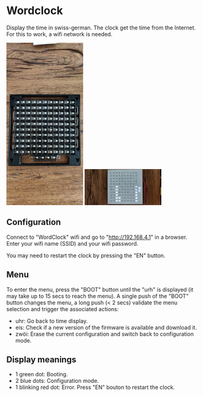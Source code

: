 # Wordclock
Display the time in swiss-german.
The clock get the time from the Internet. For this to work, a wifi network is needed.

<img src="./doc/images/leds_matrix_assembled.jpeg" width="200">
<img src="./doc/images/white.jpeg" width="200">

## Configuration
Connect to "WordClock" wifi and go to "http://192.168.4.1" in a browser. Enter your wifi name (SSID) and your wifi password.

You may need to restart the clock by pressing the "EN" button.

## Menu
To enter the menu, press the "BOOT" button until the "urh" is displayed (it may take up to 15 secs to reach the menu). A single push of the "BOOT" button changes the menu, a long push (< 2 secs) validate the menu selection and trigger the associated actions:
 * uhr: Go back to time display.
 * eis: Check if a new version of the firmware is available and download it.
 * zwöi: Erase the current configuration and switch back to configuration mode.

## Display meanings
 * 1 green dot: Booting.
 * 2 blue dots: Configuration mode.
 * 1 blinking red dot: Error. Press "EN" bouton to restart the clock.

